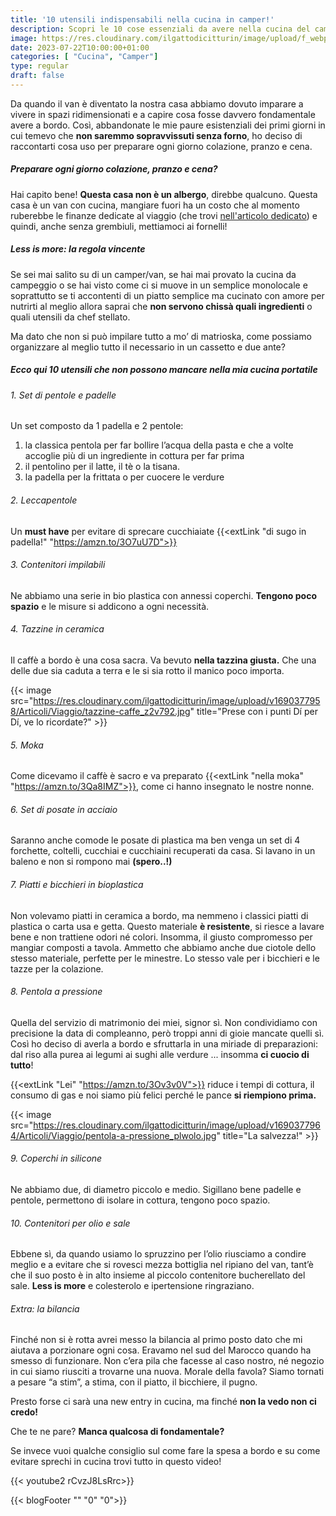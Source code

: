 ```yaml
---
title: '10 utensili indispensabili nella cucina in camper!'
description: Scopri le 10 cose essenziali da avere nella cucina del camper che ci fanno risparmiare tempo e gas!
image: https://res.cloudinary.com/ilgattodicitturin/image/upload/f_webp,q_auto:good,w_800,c_scale,dpr_auto/v1690377961/Articoli/Viaggio/cucina-attrezzi_gxutzz.jpg
date: 2023-07-22T10:00:00+01:00
categories: [ "Cucina", "Camper"]
type: regular
draft: false
---
```


<!-- foto e link amazon -->

Da quando il van è diventato la nostra casa abbiamo dovuto imparare a vivere in spazi ridimensionati e a capire cosa fosse davvero fondamentale avere a bordo. Così, abbandonate le mie paure esistenziali dei primi giorni in cui temevo che **non saremmo sopravvissuti senza forno**, ho deciso di raccontarti cosa uso per preparare ogni giorno colazione, pranzo e cena. 

##### Preparare ogni giorno colazione, pranzo e cena?
Hai capito bene! **Questa casa non è un albergo**, direbbe qualcuno.
Questa casa è un van con cucina, mangiare fuori ha un costo che al momento ruberebbe le finanze dedicate al viaggio (che trovi [nell'articolo dedicato](/blog/un-anno-in-camper-quanto-costa)) e quindi, anche senza grembiuli, mettiamoci ai fornelli!

##### Less is more: la regola vincente
Se sei mai salito su di un camper/van, se hai mai provato la cucina da campeggio o se hai visto come ci si muove in un semplice monolocale e soprattutto se ti accontenti di un piatto semplice ma cucinato con amore per nutrirti al meglio allora saprai che **non servono chissà quali ingredienti** o quali utensili da chef stellato. 

Ma dato che non si può impilare tutto a mo’ di matrioska, come possiamo organizzare al meglio tutto il necessario in un cassetto e due ante? 

##### Ecco qui 10 utensili che non possono mancare nella mia cucina portatile

###### 1. Set di pentole e padelle
Un set composto da 1 padella e 2 pentole:

1. la classica pentola per far bollire l’acqua della pasta e che a volte accoglie più di un ingrediente in cottura per far prima 
2. il pentolino per il latte, il tè o la tisana.
3. la padella per la frittata o per cuocere le verdure 

###### 2. Leccapentole
Un **must have** per evitare di sprecare cucchiaiate {{<extLink "di sugo in padella!" "https://amzn.to/3O7uU7D">}}

###### 3. Contenitori impilabili
Ne abbiamo una serie in bio plastica con annessi coperchi. **Tengono poco spazio** e le misure si addicono a ogni necessità.

###### 4. Tazzine in ceramica
Il caffè a bordo è una cosa sacra. Va bevuto **nella tazzina giusta.** 
Che una delle due sia caduta a terra e le si sia rotto il manico poco importa. 

{{< image src="https://res.cloudinary.com/ilgattodicitturin/image/upload/v1690377958/Articoli/Viaggio/tazzine-caffe_z2v792.jpg" title="Prese con i punti Dí per Dí, ve lo ricordate?" >}}

###### 5. Moka
Come dicevamo il caffè è sacro e va preparato {{<extLink "nella moka" "https://amzn.to/3Qa8IMZ">}}, come ci hanno insegnato le nostre nonne.

###### 6. Set di posate in acciaio
Saranno anche comode le posate di plastica ma ben venga un set di 4 forchette, coltelli, cucchiai e cucchiaini recuperati da casa. Si lavano in un baleno e non si rompono mai **(spero..!)**

###### 7. Piatti e bicchieri in bioplastica
Non volevamo piatti in ceramica a bordo, ma nemmeno i classici piatti di plastica o carta usa e getta. Questo materiale **è resistente**, si riesce a lavare bene e non trattiene odori né colori. Insomma, il giusto compromesso per mangiar composti a tavola. Ammetto che abbiamo anche due ciotole dello stesso materiale, perfette per le minestre. Lo stesso vale per i bicchieri e le tazze per la colazione. 

###### 8. Pentola a pressione
Quella del servizio di matrimonio dei miei, signor sì. 
Non condividiamo con precisione la data di compleanno, però troppi anni di gioie mancate quelli sì. Così ho deciso di averla a bordo e sfruttarla in una miriade di preparazioni: dal riso alla purea ai legumi ai sughi alle verdure ... insomma **ci cuocio di tutto**! 

{{<extLink "Lei" "https://amzn.to/3Ov3v0V">}} riduce i tempi di cottura, il consumo di gas e noi siamo più felici perché le pance **si riempiono prima.**

{{< image src="https://res.cloudinary.com/ilgattodicitturin/image/upload/v1690377964/Articoli/Viaggio/pentola-a-pressione_plwolo.jpg" title="La salvezza!" >}}

###### 9. Coperchi in silicone
Ne abbiamo due, di diametro piccolo e medio. Sigillano bene padelle e pentole, permettono di isolare in cottura, tengono poco spazio.

###### 10. Contenitori per olio e sale
Ebbene sì, da quando usiamo lo spruzzino per l’olio riusciamo a condire meglio e a evitare che si rovesci mezza bottiglia nel ripiano del van, tant’è che il suo posto è in alto insieme al piccolo contenitore bucherellato del sale. **Less is more** e colesterolo e ipertensione ringraziano. 

###### Extra: la bilancia
Finché non si è rotta avrei messo la bilancia al primo posto dato che mi aiutava a porzionare ogni cosa. Eravamo nel sud del Marocco quando ha smesso di funzionare. Non c’era pila che facesse al caso nostro, né negozio in cui siamo riusciti a trovarne una nuova. Morale della favola? Siamo tornati a pesare “a stim”, a stima, con il piatto, il bicchiere, il pugno.

Presto forse ci sarà una new entry in cucina, ma finché **non la vedo non ci credo!**

Che te ne pare? **Manca qualcosa di fondamentale?**

Se invece vuoi qualche consiglio sul come fare la spesa a bordo e su come evitare sprechi in cucina trovi tutto in questo video! 

{{< youtube2 rCvzJ8LsRrc>}}

{{< blogFooter "" "0" "0">}}